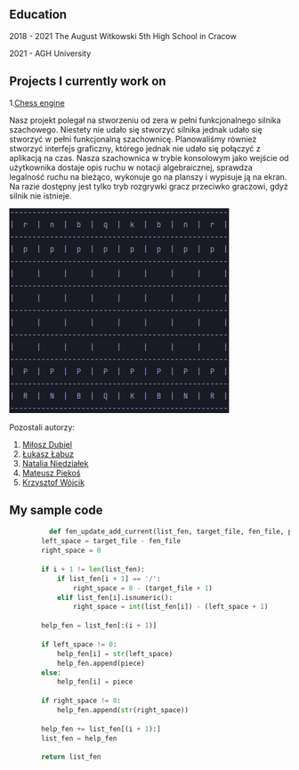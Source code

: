 ## Education
2018 - 2021 The August Witkowski 5th High School in Cracow

2021 - AGH University

## Projects I currently work on
1.[Chess engine](https://github.com/AGH-Narzedzia-Informatyczne-2021-2022/mknl)

Nasz projekt polegał na stworzeniu od zera w pełni funkcjonalnego silnika szachowego. Niestety nie udało się stworzyć silnika jednak udało się stworzyć w pełni funkcjonalną szachownicę. Planowaliśmy również stworzyć interfejs graficzny, którego jednak nie udało się połączyć z aplikacją na czas. Nasza szachownica w trybie konsolowym jako wejście od użytkownika dostaje opis ruchu w notacji algebraicznej, sprawdza legalność ruchu na bieżąco, wykonuje go na planszy i wypisuje ją na ekran. Na razie dostępny jest tylko tryb rozgrywki gracz przeciwko graczowi, gdyż silnik nie istnieje.
 
![Image of a console](Console1.png)

Pozostali autorzy:
1. [Miłosz Dubiel](https://github.com/dubielel/dubielel.github.io)
2. [Łukasz Łabuz](https://github.com/luklabuz/luklabuz.github.io)
3. [Natalia Niedziałek](https://github.com/natiniedzialek/natiniedzialek.github.io)
4. [Mateusz Piękoś](https://github.com/matpiekos/matpiekos.github.io)
5. [Krzysztof Wójcik](https://hoshiharahikari.github.io)

## My sample code
```python
          def fen_update_add_current(list_fen, target_file, fen_file, piece, i):
        left_space = target_file - fen_file
        right_space = 0

        if i + 1 != len(list_fen):
            if list_fen[i + 1] == '/':
                right_space = 8 - (target_file + 1)
            elif list_fen[i].isnumeric():
                right_space = int(list_fen[i]) - (left_space + 1)

        help_fen = list_fen[:(i + 1)]

        if left_space != 0:
            help_fen[i] = str(left_space)
            help_fen.append(piece)
        else:
            help_fen[i] = piece

        if right_space != 0:
            help_fen.append(str(right_space))

        help_fen += list_fen[(i + 1):]
        list_fen = help_fen

        return list_fen
```



